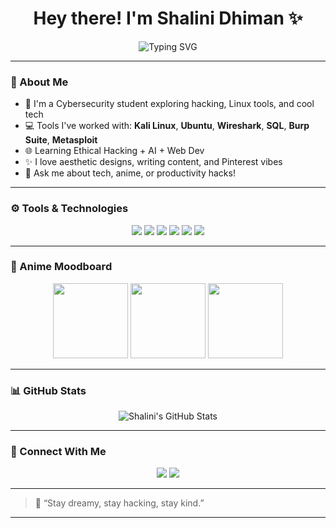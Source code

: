 <h1 align="center">Hey there! I'm Shalini Dhiman ✨</h1>
<p align="center">
  <img src="https://readme-typing-svg.demolab.com?font=Fira+Code&duration=2000&pause=1000&center=true&vCenter=true&width=435&lines=Cybersecurity+Student+%F0%9F%92%BB;Tech+Explorer+%F0%9F%9A%80;Anime+Fan+%F0%9F%8C%8D;Dreamer+%F0%9F%A7%9A%E2%80%8D%E2%99%80%EF%B8%8F;Always+Learning...+%E2%9C%A8" alt="Typing SVG" />
</p>

---

### 💖 About Me  
- 🌱 I'm a Cybersecurity student exploring hacking, Linux tools, and cool tech  
- 💻 Tools I've worked with: **Kali Linux**, **Ubuntu**, **Wireshark**, **SQL**, **Burp Suite**, **Metasploit**  
- 🌐 Learning Ethical Hacking + AI + Web Dev  
- ✨ I love aesthetic designs, writing content, and Pinterest vibes  
- 💬 Ask me about tech, anime, or productivity hacks!

---

### ⚙️ Tools & Technologies

<p align="center">
  <img src="https://img.shields.io/badge/Linux-000000?style=for-the-badge&logo=linux&logoColor=white"/>
  <img src="https://img.shields.io/badge/Kali_Linux-557C94?style=for-the-badge&logo=kalilinux&logoColor=white"/>
  <img src="https://img.shields.io/badge/Wireshark-1679A7?style=for-the-badge&logo=wireshark&logoColor=white"/>
  <img src="https://img.shields.io/badge/SQL-4479A1?style=for-the-badge&logo=mysql&logoColor=white"/>
  <img src="https://img.shields.io/badge/Ubuntu-E95420?style=for-the-badge&logo=ubuntu&logoColor=white"/>
  <img src="https://img.shields.io/badge/Burp_Suite-F16529?style=for-the-badge&logoColor=white"/>
</p>

---

### 🌸 Anime Moodboard

<p align="center">
  <img src="https://media.giphy.com/media/Wj7lNjMNDxSmc/giphy.gif" width="120">
  <img src="https://media.giphy.com/media/jUwpNzg9IcyrK/giphy.gif" width="120">
  <img src="https://media.giphy.com/media/MdA16VIoXKKxNE8Stk/giphy.gif" width="120">
</p>

---

### 📊 GitHub Stats

<p align="center">
  <img src="https://github-readme-stats.vercel.app/api?username=yourusername&show_icons=true&theme=tokyonight" alt="Shalini's GitHub Stats"/>
</p>

---

### 🔗 Connect With Me

<p align="center">
  <a href="https://linkedin.com/in/your-link"><img src="https://img.shields.io/badge/LinkedIn-blue?style=for-the-badge&logo=linkedin&logoColor=white"/></a>
  <a href="mailto:youremail@gmail.com"><img src="https://img.shields.io/badge/Email-D14836?style=for-the-badge&logo=gmail&logoColor=white"/></a>
</p>

---

> 🌟 “Stay dreamy, stay hacking, stay kind.”

---

